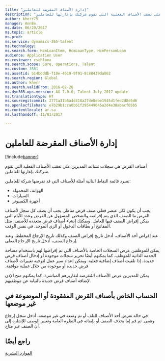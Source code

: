 ```yaml
---
title: "إدارة الأصناف المقرضة للعاملين"
description: "أصناف القرض هي سجلات تساعد المديرين على تعقب الأصناف الفعلية التي تقوم شركتك بإعارتها للعاملين."
author: kherr75
manager: AnnBe
ms.date: 06/20/2017
ms.topic: article
ms.prod: 
ms.service: dynamics-365-talent
ms.technology: 
ms.search.form: HcmLoanItem, HcmLoanType, HcmPersonLoan
audience: Application User
ms.reviewer: rschloma
ms.search.scope: Core, Operations, Talent
ms.custom: 3581
ms.assetid: b14bdddb-f10e-4619-9f91-8c88439da862
ms.search.region: Global
ms.author: kherr
ms.search.validFrom: 2016-02-28
ms.dyn365.ops.version: AX 7.0.0, Talent July 2017 update
ms.translationtype: HT
ms.sourcegitcommit: 2771a31b5a4d418a27de0ebe1945d1fed2d8d6d6
ms.openlocfilehash: e7b29b1cca0b61f295449045a2d4e38abacf05b5
ms.contentlocale: ar-sa
ms.lasthandoff: 11/03/2017

---
```


# <a name="manage-items-lent-to-workers"></a>إدارة الأصناف المقرضة للعاملين

[!include[banner](includes/banner.md)]


أصناف القرض هي سجلات تساعد المديرين على تعقب الأصناف الفعلية التي تقوم شركتك بإعارتها للعاملين. 

تسرد قائمة النقاط التالية أمثلة للأصناف التي قد تقرضها شركة للعاملين:
-   الهواتف المحمولة
-   السيارات
-   أجهزة الكمبيوتر

يجب أن يكون لكل عنصر فعلي صنف قرض مناظر. يجب أن يصف كل سجل لأصناف القرض ما الصنف الذي يتم إقراضه والشخص المسؤول عن القرض وعدد الأيام التي يمكن إقراض الصنف فيها للعامل. ويمكنك إنشاء أصناف قرض متعددة للأصنف، مثل المفاتيح أو بطاقات الدخول أو الزي الموحد، في نفس الوقت. 

عند إقراض أحد الأصناف، أدخل تاريخ إقراض الصنف وكذلك تاريخ الإرجاع المخطط. وعند إرجاع الصنف، أدخل تاريخ الإرجاع الفعلي.

يمكن للموظفين عرض السجلات الخاصة بالأصناف التي تم إقراضها لهم باستخدام مساحة الخدمة الذاتية للموظف. ‏‫كما يمكنهم أيضًا تحرير سجلات موجودة أو إدخال أصناف قرض جديدة، إذا تلقيت أصناف إضافية فعلية.  ويمكن إعداد سير عمل لتوجيه تغييرات لأصناف قرض جديدة أو موجودة من خلال عملية موافقة.‬‏‫ 

يمكن للمديرين عرض الأصناف المُقرضة لتقاريرهم المباشرة. كما يمكنهم منح الإذن لإضافة أصناف قرض جديدة بالنيابة عن موظفيهم.

 <a name="account-for-lost-or-misplaced-loan-items"></a> الحساب الخاص بأصناف القرض المفقودة أو الموضوعة في غير موضعها
-----------------------------------------

في حالة تعرض أحد الأصناف للتلف أو تم وضعه في غير موضعه، أدخل سجل إرجاع وهمي. ثم قم إما بحذف الصنف أو بإبقائه في النظرة العامة وتغيير الوصف للإشارة إلى أن الصنف غير متاح.

 
<a name="see-also"></a>راجع أيضًا
--------

[الموارد البشرية](index.md)




